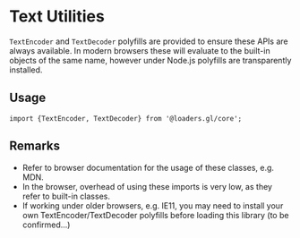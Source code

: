 # Text Utilities

`TextEncoder` and `TextDecoder` polyfills are provided to ensure these APIs are always available. In modern browsers these will evaluate to the built-in objects of the same name, however under Node.js polyfills are transparently installed.

## Usage

```
import {TextEncoder, TextDecoder} from '@loaders.gl/core';
```

## Remarks

- Refer to browser documentation for the usage of these classes, e.g. MDN.
- In the browser, overhead of using these imports is very low, as they refer to built-in classes.
- If working under older browsers, e.g. IE11, you may need to install your own TextEncoder/TextDecoder polyfills before loading this library (to be confirmed...)
